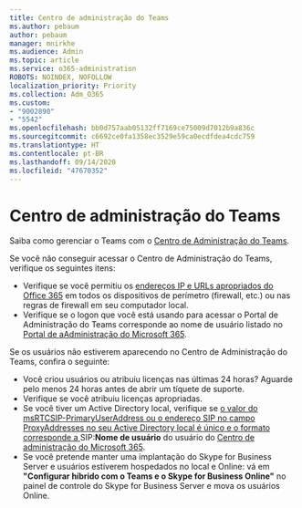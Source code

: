 ```yaml
---
title: Centro de administração do Teams
ms.author: pebaum
author: pebaum
manager: mnirkhe
ms.audience: Admin
ms.topic: article
ms.service: o365-administration
ROBOTS: NOINDEX, NOFOLLOW
localization_priority: Priority
ms.collection: Adm_O365
ms.custom:
- "9002890"
- "5542"
ms.openlocfilehash: bb0d757aab05132ff7169ce75009d7012b9a836c
ms.sourcegitcommit: c6692ce0fa1358ec3529e59ca0ecdfdea4cdc759
ms.translationtype: HT
ms.contentlocale: pt-BR
ms.lasthandoff: 09/14/2020
ms.locfileid: "47670352"
---
```

# <a name="teams-admin-center"></a>Centro de administração do Teams

Saiba como gerenciar o Teams com o [Centro de Administração do Teams](https://docs.microsoft.com/microsoftteams/manage-teams-skypeforbusiness-admin-center).

Se você não conseguir acessar o Centro de Administração do Teams, verifique os seguintes itens:

- Verifique se você permitiu os [endereços IP e URLs apropriados do Office 365](https://docs.microsoft.com/Office365/Enterprise/office-365-ip-web-service) em todos os dispositivos de perímetro (firewall, etc.) ou nas regras de firewall em seu computador local.
- Verifique se o logon que você está usando para acessar o Portal de Administração do Teams corresponde ao nome de usuário listado no [Portal de aAdministração do Microsoft 365](https://admin.microsoft.com/Adminportal/Home?source=applauncher#/users).

Se os usuários não estiverem aparecendo no Centro de Administração do Teams, confira o seguinte:

- Você criou usuários ou atribuiu licenças nas últimas 24 horas? Aguarde pelo menos 24 horas antes de abrir um tíquete de suporte.
- Verifique se você atribuiu licenças apropriadas.
- Se você tiver um Active Directory local, verifique se [o valor do msRTCSIP-PrimaryUserAddress ou o endereço SIP no campo ProxyAddresses no seu Active Directory local é único e o formato corresponde a ](https://docs.microsoft.com/skypeforbusiness/troubleshoot/online-configuration/msrtcsip-primaryuseraddress-proxyaddaddress)SIP:**Nome de usuário** do usuário do [Centro de administração do Microsoft 365](https://admin.microsoft.com/Adminportal/Home?source=applauncher#/users). 
- Se você pretende manter uma implantação do Skype for Business Server e usuários estiverem hospedados no local e Online: vá em **"Configurar híbrido com o Teams e o Skype for Business Online"** no painel de controle do Skype for Business Server e mova os usuários Online.
